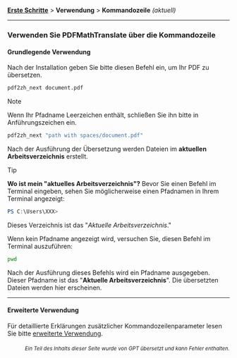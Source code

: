[**Erste Schritte**](./getting-started.md) > **Verwendung** > **Kommandozeile** _(aktuell)_

---

### Verwenden Sie PDFMathTranslate über die Kommandozeile

#### Grundlegende Verwendung

Nach der Installation geben Sie bitte diesen Befehl ein, um Ihr PDF zu übersetzen.

```bash
pdf2zh_next document.pdf
```

> [!NOTE]
> 
> Wenn Ihr Pfadname Leerzeichen enthält, schließen Sie ihn bitte in Anführungszeichen ein.
> 
> ```bash
> pdf2zh_next "path with spaces/document.pdf"
> ```

Nach der Ausführung der Übersetzung werden Dateien im **aktuellen Arbeitsverzeichnis** erstellt.

> [!TIP]
> **Wo ist mein "aktuelles Arbeitsverzeichnis"?**
> Bevor Sie einen Befehl im Terminal eingeben, sehen Sie möglicherweise einen Pfadnamen in Ihrem Terminal angezeigt:
> 
> ```powershell
> PS C:\Users\XXX>
> ```
> 
> Dieses Verzeichnis ist das "*Aktuelle Arbeitsverzeichnis*."
> 
> Wenn kein Pfadname angezeigt wird, versuchen Sie, diesen Befehl im Terminal auszuführen:
> 
> ```bash
> pwd
> ```
> 
> Nach der Ausführung dieses Befehls wird ein Pfadname ausgegeben. Dieser Pfadname ist das "**Aktuelle Arbeitsverzeichnis**". Die übersetzten Dateien werden hier erscheinen.

---

#### Erweiterte Verwendung

Für detaillierte Erklärungen zusätzlicher Kommandozeilenparameter lesen Sie bitte [erweiterte Verwendung](./../advanced/advanced.md).

<div align="right"> 
<h6><small>Ein Teil des Inhalts dieser Seite wurde von GPT übersetzt und kann Fehler enthalten.</small></h6>